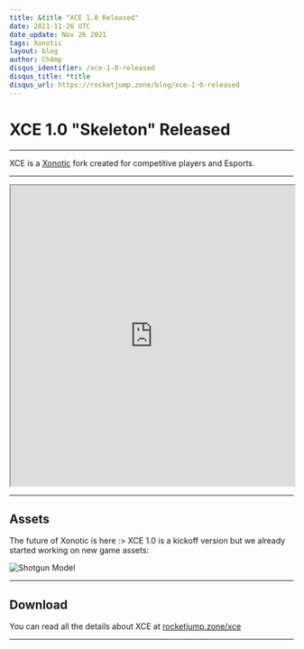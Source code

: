 ```yaml
---
title: &title "XCE 1.0 Released"
date: 2021-11-26 UTC
date_update: Nov 26 2021
tags: Xonotic
layout: blog
author: Ch4mp
disqus_identifier: /xce-1-0-released
disqus_title: *title
disqus_url: https://rocketjump.zone/blog/xce-1-0-released
---
```


<h1 class="w3-center">XCE 1.0 "Skeleton" Released</h1>

<hr>

<p class="w3-center">XCE is a
  <a href="https://xonotic.org/">Xonotic</a> fork created for competitive players and Esports.</p>

<hr>

<iframe class="w3-mobile w3-animate-opacity" style="height:533px;width:100%" src="https://www.youtube.com/embed/qbfwZOOJ84k" allow="accelerometer; autoplay; encrypted-media; gyroscope; picture-in-picture" allowfullscreen></iframe>

<hr>

## Assets
The future of Xonotic is here :> XCE 1.0 is a kickoff version but we already started working on new game assets:

<img src="../../images/shotgun-model.jpg" class="w3-mobile w3-margin-top w3-image" alt="Shotgun Model">


<hr>

## Download

You can read all the details about XCE at <a href="/xce">rocketjump.zone/xce</a>


<hr>
<script>

  var slideIndex = 1;
  showDivs(slideIndex);

  function plusDivs(n) {
    showDivs(slideIndex += n);
  }

  function showDivs(n) {
    var i;
    var x = document.getElementsByClassName("mySlides");
    if (n > x.length) {
      slideIndex = 1
    }
    if (n < 1) {
      slideIndex = x.length
    };
    for (i = 0; i < x.length; i++) {
      x[i].style.display = "none";
    }
    x[slideIndex - 1].style.display = "block";
  }
</script>
